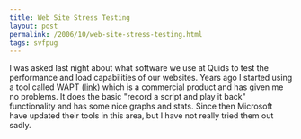 ```yaml
---
title: Web Site Stress Testing
layout: post
permalink: /2006/10/web-site-stress-testing.html
tags: svfpug
---
```


I was asked last night about what software we use at Quids to test the performance and load capabilities of our websites.
Years ago I started using a tool called WAPT ([link](http://www.loadtestingtool.com/)) which is a commercial product and has given me no problems. It does the basic "record a script and play it back" functionality and has some nice graphs and stats.
Since then Microsoft have updated their tools in this area, but I have not really tried them out sadly.